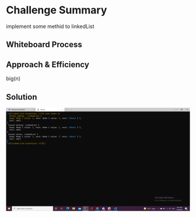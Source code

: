 

# Challenge Summary
 implement some methid to linkedList

## Whiteboard Process
<!-- Embedded whiteboard image -->

## Approach & Efficiency
big(n)

## Solution
![img](soultion.png)